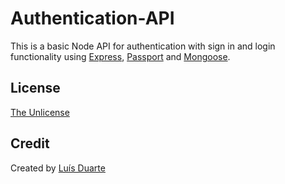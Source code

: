 # Authentication-API

This is a basic Node API for authentication with sign in and login functionality using
[Express](https://expressjs.com/), [Passport](https://www.passportjs.org/) and
[Mongoose](https://mongoosejs.com/).

## License

[The Unlicense](https://opensource.org/licenses/unlicense)

## Credit

Created by [Luís Duarte](https://github.com/luisplduarte)